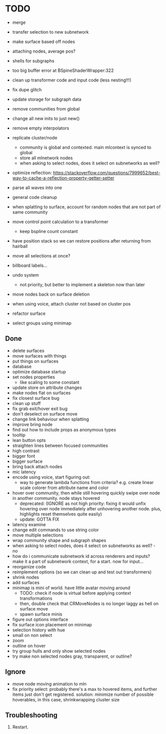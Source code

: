 # TODO

- merge
- transfer selection to new subnetwork
- make surface based off nodes
- attaching nodes, average pos?
- shells for subgraphs

- too big buffer error at BSpineShaderWrapper:322
- clean up transformer code and input code (less nesting!!!)

- fix dupe glitch
- update storage for subgraph data
- remove communities from global
- change all new inits to just new()
- remove empty interpolators

- replicate cluster/node
    - community is global and contexted. main mlcontext is synced to global
    - store all mlnetwork nodes
    - when asking to select nodes, does it select on subnetworks as well?
- optimize reflection: https://stackoverflow.com/questions/7999652/best-way-to-cache-a-reflection-property-getter-setter
- parse all waves into one


- general code cleanup  
- when splatting to surface, account for random nodes that are not part of same community
- move control point calculation to a transformer
    - keep bspline count constant
- have position stack so we can restore positions after returning from hairball
- move all selections at once?
- billboard labels...

- undo system
    - not priority, but better to implement a skeleton now than later

- move nodes back on surface deletion
- when using voice, attach cluster not based on cluster pos


- refactor surface
- select groups using minimap

## Done

- delete surfaces
- move surfaces with things
- put things on surfaces
- database
- optimize database startup
- set nodes properties
    - like scaling to some constant
- update store on attribute changes
- make nodes flat on surfaces
- fix closest surface bug
- clean up stuff
- fix grab exit/hover exit bug
- don't deselect on surface move
- change link behaviour when splatting
- improve bring node
- find out how to include props as anonymous types
- tooltip
- lean button opts
- straighten lines between focused communities
- high contrast
- bigger font
- bigger surface
- bring back attach nodes
- mic latency
- encode using voice, start figuring out:
    - way to generate lambda functions from criteria? e.g. create linear scale colorer from attribute name and color
-  hover over community, then while still hovering quickly swipe over node in another community. node stays hovered
    - deprecated: (IGNORE as not high priority: fixing it would unfix hovering over node immediately after unhovering another node. plus, highlights reset themselves quite easily)
    - update: GOTTA FIX
- latency examine
- change edit commands to use string color
- move multiple selections
- wrap community shape and subgraph shapes
- when asking to select nodes, does it select on subnetworks as well? - no
- how do i communicate subnetwork id across renderers and inputs? make it a part of subnetwork context, for a start. now for input...
- reorganize code
- reimplement options (so we can clean up and test out transformers)
- shrink nodes
- add surfaces
- minimap is mini of world. have little avatar moving around
    - TODO: check if node is virtual before applying context transformations
    - then, double check that CRMoveNodes is no longer laggy as hell on surface move
    - spawn surface minis
- figure out options interface
- fix surface icon placement on minimap
- selection history with hue
- small on non select
- zoom
- outline on hover
- try group hulls and only show selected nodes
- try make non selected nodes gray, transparent, or outline?

## Ignore
- move node moving animation to mln
- fix priority select: probably there's a max to hovered items, and further items just don't get registered. solution: minimize number of possible hoverables, in this case, shrinkwrapping cluster size

## Troubleshooting

1) Restart.
